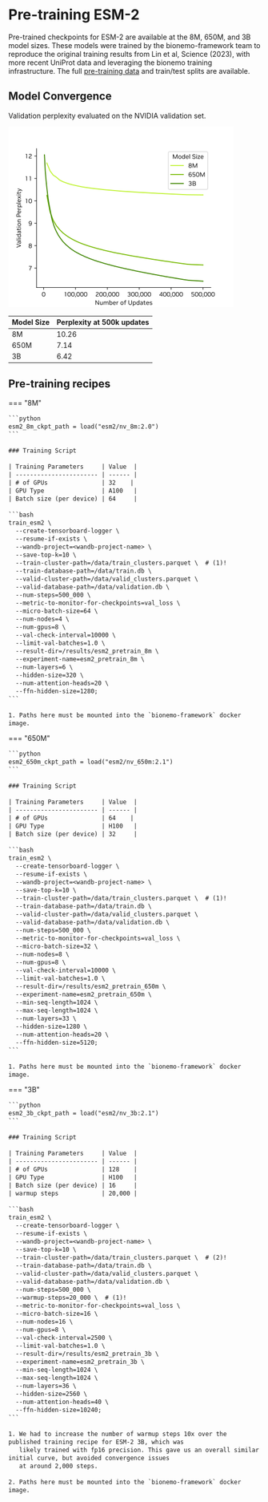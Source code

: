 # Pre-training ESM-2

Pre-trained checkpoints for ESM-2 are available at the 8M, 650M, and 3B model sizes. These models were trained by the
bionemo-framework team to reproduce the original training results from Lin et al, Science (2023), with more recent
UniProt data and leveraging the bionemo training infrastructure. The full [pre-training data](../../datasets/uniprot.md)
and train/test splits are available.

## Model Convergence

Validation perplexity evaluated on the NVIDIA validation set.

![ESM-2 Pre-training Convergence](../../assets/images/esm2/esm2_pretrain_convergence.png)

| Model Size     | Perplexity at 500k updates  |
| -------------- | ------ |
| 8M             | 10.26  |
| 650M           | 7.14   |
| 3B             | 6.42   |

## Pre-training recipes

=== "8M"

    ```python
    esm2_8m_ckpt_path = load("esm2/nv_8m:2.0")
    ```

    ### Training Script

    | Training Parameters     | Value  |
    | ----------------------- | ------ |
    | # of GPUs               | 32    |
    | GPU Type                | A100   |
    | Batch size (per device) | 64     |

    ```bash
    train_esm2 \
      --create-tensorboard-logger \
      --resume-if-exists \
      --wandb-project=<wandb-project-name> \
      --save-top-k=10 \
      --train-cluster-path=/data/train_clusters.parquet \  # (1)!
      --train-database-path=/data/train.db \
      --valid-cluster-path=/data/valid_clusters.parquet \
      --valid-database-path=/data/validation.db \
      --num-steps=500_000 \
      --metric-to-monitor-for-checkpoints=val_loss \
      --micro-batch-size=64 \
      --num-nodes=4 \
      --num-gpus=8 \
      --val-check-interval=10000 \
      --limit-val-batches=1.0 \
      --result-dir=/results/esm2_pretrain_8m \
      --experiment-name=esm2_pretrain_8m \
      --num-layers=6 \
      --hidden-size=320 \
      --num-attention-heads=20 \
      --ffn-hidden-size=1280;
    ```

    1. Paths here must be mounted into the `bionemo-framework` docker image.

=== "650M"

    ```python
    esm2_650m_ckpt_path = load("esm2/nv_650m:2.1")
    ```

    ### Training Script

    | Training Parameters     | Value  |
    | ----------------------- | ------ |
    | # of GPUs               | 64    |
    | GPU Type                | H100   |
    | Batch size (per device) | 32     |

    ```bash
    train_esm2 \
      --create-tensorboard-logger \
      --resume-if-exists \
      --wandb-project=<wandb-project-name> \
      --save-top-k=10 \
      --train-cluster-path=/data/train_clusters.parquet \  # (1)!
      --train-database-path=/data/train.db \
      --valid-cluster-path=/data/valid_clusters.parquet \
      --valid-database-path=/data/validation.db \
      --num-steps=500_000 \
      --metric-to-monitor-for-checkpoints=val_loss \
      --micro-batch-size=32 \
      --num-nodes=8 \
      --num-gpus=8 \
      --val-check-interval=10000 \
      --limit-val-batches=1.0 \
      --result-dir=/results/esm2_pretrain_650m \
      --experiment-name=esm2_pretrain_650m \
      --min-seq-length=1024 \
      --max-seq-length=1024 \
      --num-layers=33 \
      --hidden-size=1280 \
      --num-attention-heads=20 \
      --ffn-hidden-size=5120;
    ```

    1. Paths here must be mounted into the `bionemo-framework` docker image.

=== "3B"

    ```python
    esm2_3b_ckpt_path = load("esm2/nv_3b:2.1")
    ```

    ### Training Script

    | Training Parameters     | Value  |
    | ----------------------- | ------ |
    | # of GPUs               | 128    |
    | GPU Type                | H100   |
    | Batch size (per device) | 16     |
    | warmup steps            | 20,000 |

    ```bash
    train_esm2 \
      --create-tensorboard-logger \
      --resume-if-exists \
      --wandb-project=<wandb-project-name> \
      --save-top-k=10 \
      --train-cluster-path=/data/train_clusters.parquet \  # (2)!
      --train-database-path=/data/train.db \
      --valid-cluster-path=/data/valid_clusters.parquet \
      --valid-database-path=/data/validation.db \
      --num-steps=500_000 \
      --warmup-steps=20_000 \  # (1)!
      --metric-to-monitor-for-checkpoints=val_loss \
      --micro-batch-size=16 \
      --num-nodes=16 \
      --num-gpus=8 \
      --val-check-interval=2500 \
      --limit-val-batches=1.0 \
      --result-dir=/results/esm2_pretrain_3b \
      --experiment-name=esm2_pretrain_3b \
      --min-seq-length=1024 \
      --max-seq-length=1024 \
      --num-layers=36 \
      --hidden-size=2560 \
      --num-attention-heads=40 \
      --ffn-hidden-size=10240;
    ```

    1. We had to increase the number of warmup steps 10x over the published training recipe for ESM-2 3B, which was
       likely trained with fp16 precision. This gave us an overall similar initial curve, but avoided convergence issues
       at around 2,000 steps.

    2. Paths here must be mounted into the `bionemo-framework` docker image.
